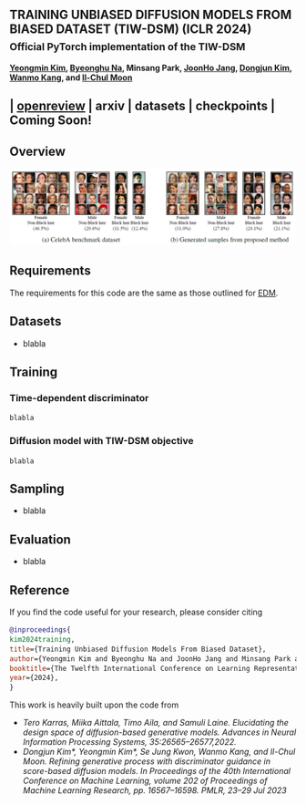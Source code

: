 ## TRAINING UNBIASED DIFFUSION MODELS FROM BIASED DATASET (TIW-DSM) (ICLR 2024) <br><sub>Official PyTorch implementation of the TIW-DSM </sub>



**[Yeongmin Kim](https://sites.google.com/view/yeongmin-space/%ED%99%88), [Byeonghu Na](https://sites.google.com/view/byeonghu-na), Minsang Park, [JoonHo Jang](https://sites.google.com/view/joonhojang), [Dongjun Kim](https://sites.google.com/view/dongjun-kim), [Wanmo Kang](https://sites.google.com/site/wanmokang), and [Il-Chul Moon](https://aai.kaist.ac.kr/bbs/board.php?bo_table=sub2_1&wr_id=3)**   

| [openreview](https://openreview.net/forum?id=39cPKijBed) | arxiv | datasets | checkpoints |
Coming Soon!
--------------------

## Overview
![Teaser image](./figures/figure1.PNG)

## Requirements
The requirements for this code are the same as those outlined for [EDM](https://github.com/NVlabs/edm).

## Datasets
  - blabla
## Training
  ### Time-dependent discriminator 
  ```
  blabla
   ```

  ### Diffusion model with TIW-DSM objective
  ```
  blabla
   ```

## Sampling
  - blabla

## Evaluation
  - blabla


## Reference
If you find the code useful for your research, please consider citing
```bib
@inproceedings{
kim2024training,
title={Training Unbiased Diffusion Models From Biased Dataset},
author={Yeongmin Kim and Byeonghu Na and JoonHo Jang and Minsang Park and Dongjun Kim and Wanmo Kang and Il-chul Moon},
booktitle={The Twelfth International Conference on Learning Representations},
year={2024},
}
```
This work is heavily built upon the code from
 - *Tero Karras, Miika Aittala, Timo Aila, and Samuli Laine. Elucidating the design space of diffusion-based generative models. Advances in Neural Information Processing Systems, 35:26565–26577,2022.*
 - *Dongjun Kim\*, Yeongmin Kim\*, Se Jung Kwon, Wanmo Kang, and Il-Chul Moon. Refining generative process with discriminator guidance in score-based diffusion models. In Proceedings of the 40th International Conference on Machine Learning, volume 202 of Proceedings of Machine Learning Research, pp. 16567–16598. PMLR, 23–29 Jul 2023*


